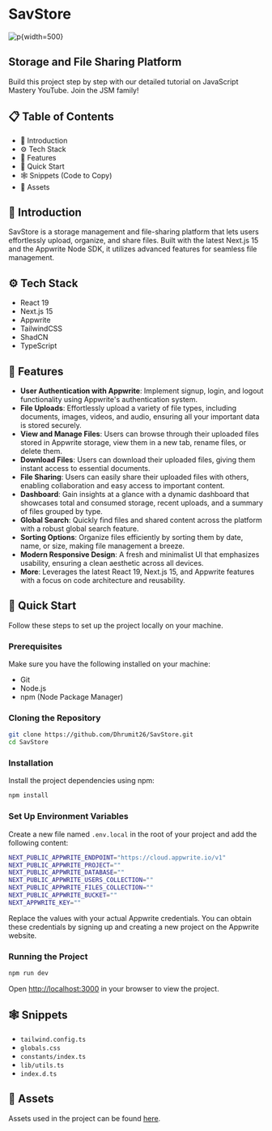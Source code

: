 # SavStore
![p](https://github.com/user-attachments/assets/5a508e6f-fa93-4ff8-8849-6da331ab3bec){width=500}

## Storage and File Sharing Platform

Build this project step by step with our detailed tutorial on JavaScript Mastery YouTube. Join the JSM family!

## 📋 Table of Contents
- 🤖 Introduction
- ⚙️ Tech Stack
- 🔋 Features
- 🤸 Quick Start
- 🕸️ Snippets (Code to Copy)
- 🔗 Assets

## 🤖 Introduction
SavStore is a storage management and file-sharing platform that lets users effortlessly upload, organize, and share files. Built with the latest Next.js 15 and the Appwrite Node SDK, it utilizes advanced features for seamless file management.

## ⚙️ Tech Stack
- React 19
- Next.js 15
- Appwrite
- TailwindCSS
- ShadCN
- TypeScript

## 🔋 Features
- **User Authentication with Appwrite**: Implement signup, login, and logout functionality using Appwrite's authentication system.
- **File Uploads**: Effortlessly upload a variety of file types, including documents, images, videos, and audio, ensuring all your important data is stored securely.
- **View and Manage Files**: Users can browse through their uploaded files stored in Appwrite storage, view them in a new tab, rename files, or delete them.
- **Download Files**: Users can download their uploaded files, giving them instant access to essential documents.
- **File Sharing**: Users can easily share their uploaded files with others, enabling collaboration and easy access to important content.
- **Dashboard**: Gain insights at a glance with a dynamic dashboard that showcases total and consumed storage, recent uploads, and a summary of files grouped by type.
- **Global Search**: Quickly find files and shared content across the platform with a robust global search feature.
- **Sorting Options**: Organize files efficiently by sorting them by date, name, or size, making file management a breeze.
- **Modern Responsive Design**: A fresh and minimalist UI that emphasizes usability, ensuring a clean aesthetic across all devices.
- **More**: Leverages the latest React 19, Next.js 15, and Appwrite features with a focus on code architecture and reusability.

## 🤸 Quick Start
Follow these steps to set up the project locally on your machine.

### Prerequisites
Make sure you have the following installed on your machine:
- Git
- Node.js
- npm (Node Package Manager)

### Cloning the Repository
```sh
git clone https://github.com/Dhrumit26/SavStore.git
cd SavStore
```

### Installation
Install the project dependencies using npm:
```sh
npm install
```

### Set Up Environment Variables
Create a new file named `.env.local` in the root of your project and add the following content:
```sh
NEXT_PUBLIC_APPWRITE_ENDPOINT="https://cloud.appwrite.io/v1"
NEXT_PUBLIC_APPWRITE_PROJECT=""
NEXT_PUBLIC_APPWRITE_DATABASE=""
NEXT_PUBLIC_APPWRITE_USERS_COLLECTION=""
NEXT_PUBLIC_APPWRITE_FILES_COLLECTION=""
NEXT_PUBLIC_APPWRITE_BUCKET=""
NEXT_APPWRITE_KEY=""
```
Replace the values with your actual Appwrite credentials. You can obtain these credentials by signing up and creating a new project on the Appwrite website.

### Running the Project
```sh
npm run dev
```
Open [http://localhost:3000](http://localhost:3000) in your browser to view the project.

## 🕸️ Snippets
- `tailwind.config.ts`
- `globals.css`
- `constants/index.ts`
- `lib/utils.ts`
- `index.d.ts`

## 🔗 Assets
Assets used in the project can be found [here](#).

